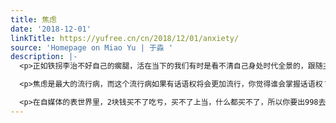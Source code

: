 ```yaml
---
title: 焦虑
date: '2018-12-01'
linkTitle: https://yufree.cn/cn/2018/12/01/anxiety/
source: 'Homepage on Miao Yu | 于淼 '
description: |-
  <p>正如铁拐李治不好自己的瘸腿，活在当下的我们有时是看不清自己身处时代全景的，跟随主流总不会出错，而跟随行为本身又造就了主流。不知大家有没有发现，在过去的几年里，热点新闻异常地在反映社会的焦虑：阶层要固化了、孩子在学校里被欺负了、买房要趁早了、本科学历不行了要读研了、甚至关税政策还没实行就开始讨论贸易战的胜负…用《恶俗》里的话说，媒体从诞生的那一刻起就在挑逗并放大民众的情绪，形成一场狂欢。风潮过后，其实没有反思，因为下一个风潮又来了，继续刺激，继续发泄，直到麻木。鱼的记忆并不是几秒钟，但现代人的记忆可能真的只有几秒，见怪不怪后习以为常。</p>

  <p>焦虑是最大的流行病，而这个流行病如果有话语权将会更加流行，你觉得谁会掌握话语权？不是新闻媒体，而是有精力会写作的人，所谓会抓眼球的人。所有内容的主题都可以精心优化，为的是让你读了之后会转发，然后流量就会带来收益，至于你为什么会转发，他们比你们自己更了解你的痛点。所谓每周两篇十万加，解决中产阶级的焦虑谈资，有时也顺带催红几个爆款。</p>

  <p>在自媒体的表世界里，2块钱买不了吃亏，买不了上当，什么都买不了，所以你要出998去买个标价
---
```

